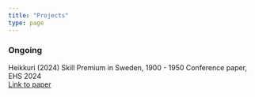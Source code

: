 ```yaml
---
title: "Projects"
type: page
---
```



### Ongoing 

Heikkuri (2024) Skill Premium in Sweden, 1900 - 1950
Conference paper, EHS 2024 <br>
[Link to paper](/static/Papers/heikkuri_skill_premium_in_sweden_EHS.pdf)


